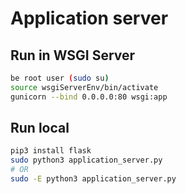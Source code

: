 # Application server

## Run in WSGI Server
```bash
be root user (sudo su)
source wsgiServerEnv/bin/activate
gunicorn --bind 0.0.0.0:80 wsgi:app
```

## Run local
```bash
pip3 install flask
sudo python3 application_server.py
# OR
sudo -E python3 application_server.py
```